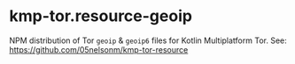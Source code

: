 # kmp-tor.resource-geoip

NPM distribution of Tor `geoip` & `geoip6` files for Kotlin Multiplatform Tor. See: https://github.com/05nelsonm/kmp-tor-resource

